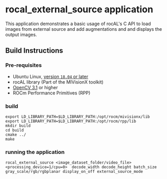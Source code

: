 # rocal_external_source application
This application demonstrates a basic usage of rocAL's C API to load images from external source and add augmentations and and displays the output images.

## Build Instructions

### Pre-requisites
* Ubuntu Linux, [version `18.04` or later](https://www.microsoft.com/software-download/windows10)
* rocAL library (Part of the MIVisionX toolkit)
* [OpenCV 3.1](https://github.com/opencv/opencv/releases) or higher
* ROCm Performance Primitives (RPP)

### build
  ````
  export LD_LIBRARY_PATH=$LD_LIBRARY_PATH:/opt/rocm/mivisionx/lib
  export LD_LIBRARY_PATH=$LD_LIBRARY_PATH:/opt/rocm/rpp/lib
  mkdir build
  cd build
  cmake ../
  make 
  ````
### running the application  
  ````
  rocal_external_source <image_dataset_folder/video_file> <processing_device=1/cpu=0>  decode_width decode_height batch_size gray_scale/rgb/rgbplanar display_on_off external_source_mode

  ````
